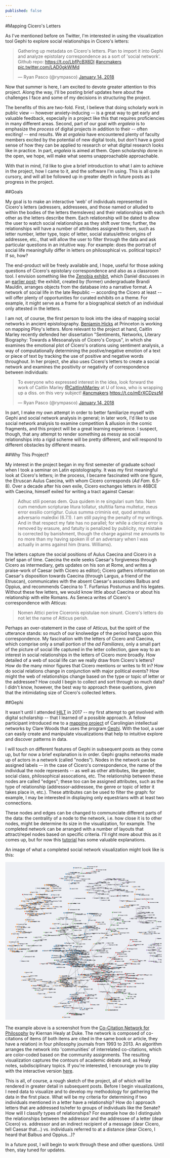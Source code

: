 ```yaml
---
published: false
---
```

#Mapping Cicero's Letters

As I've mentioned before on Twitter, I'm interested in using the visualization tool Gephi to explore social relationships in Cicero's letters:

<blockquote class="twitter-tweet" data-lang="en"><p lang="en" dir="ltr">Gathering up metadata on Cicero&#39;s letters. Plan to import it into Gephi and analyze epistolary correspondence as a sort of &#39;social network&#39;. Github repo: <a href="https://t.co/LbfPcBX6Dl">https://t.co/LbfPcBX6Dl</a> <a href="https://twitter.com/hashtag/ancmakers?src=hash&amp;ref_src=twsrc%5Etfw">#ancmakers</a> <a href="https://t.co/LAD0gkWIMd">pic.twitter.com/LAD0gkWIMd</a></p>&mdash; Ryan Pasco (@rympasco) <a href="https://twitter.com/rympasco/status/952334222735429637?ref_src=twsrc%5Etfw">January 14, 2018</a></blockquote>
<script async src="https://platform.twitter.com/widgets.js" charset="utf-8"></script>

Now that summer is here, I am excited to devote greater attention to this project. Along the way, I'll be posting brief updates here about the challenges I face and some of my decisions in structuring the project.

The benefits of this are two-fold. First, I believe that doing scholarly work in public view -- however anxiety-inducing  -- is a great way to get early and valuable feedback, especially in a project like this that requires proficiencies in many different areas. Second, part of our goal with *ergaleia* is to emphasize the *process* of digital projects in addition to their -- often exciting! -- end results. We at *ergaleia*  have encountered plenty of faculty members excited by the potential of new digital tools, but don't have a good sense of how they can be applied to research or what digital research looks like in practice. In part, *ergaleia* is aimed at them. Open scholarship done in the open, we hope, will make what seems unapproachable approachable.

With that in mind, I'd like to give a brief introduction to what I aim to achieve in the project, how I came to it, and the software I'm using. This is all quite cursory, and will all be followed up in greater depth in future posts as I progress in the project.

##Goals

My goal is to make an interactive 'web' of individuals represented in Cicero's letters (adressers, addressees, and those named or alluded to within the bodies of the letters themsleves) and their relationships with each other as the letters describe them. Each relationship will be dated to allow the user to watch social relationships as they shift over time; further, the relationships will have a number of attributes assigned to them, such as letter number, letter type, topic of letter, social status/ethnic origins of addressee, etc., that will allow the user to filter through the data and ask particular questions in an intuitive way. For example: does the portrait of social life meaningfully differ in letters on philosophical vs. political topics? If so, how? 

The end-product will be freely available and, I hope, useful for those asking questions of Cicero's epistolary correspondence and also as a classroom tool. I envision something like the [Zenobia exhibit](http://wireproject.org/exhibits/show/zenobia--genius--warrior--quee), which Daniel discusses in an [earlier post](https://ergaleia.github.io/digital-journey/); the exhibit, created by (former) undergraduate Brandi Mauldin, arranges objects from the database into a narrative format. A network of social life in the late Republic -- according the Cicero at least -- will offer plenty of opportunities for curated exhibits on a theme. For example, it might serve as a frame for a biographical sketch of an individual only attested in the letters. 

I am not, of course, the first person to look into the idea of mapping social networks in ancient epistolography. [Benjamin Hicks](https://cdh.princeton.edu/people/benjamin-hicks/) at Princeton is working on mapping Pliny's letters. More relevant to the project at hand, Caitlin Marley recently defended her dissertation "Sentiments, Networks, Literary Biography: Towards a Mesoanalysis of Cicero's Corpus", in which she examines the emotional plot of Cicero's orations using sentiment analysis, a way of computationally determining the postive/negative emotion of a text or piece of text by tracking the use of positive and negative words throughout. In her project, she also uses Cicero's letters to create a social network and examines the positivity or negativity of correspondence between individuals:

<blockquote class="twitter-tweet" data-lang="en"><p lang="en" dir="ltr">To everyone who expressed interest in the idea, look forward the work of Caitlin Marley <a href="https://twitter.com/CaitlinAMarley?ref_src=twsrc%5Etfw">@CaitlinAMarley</a> at U of Iowa, who is wrapping up a diss. on this very subject! <a href="https://twitter.com/hashtag/ancmakers?src=hash&amp;ref_src=twsrc%5Etfw">#ancmakers</a> <a href="https://t.co/mErXCDzszM">https://t.co/mErXCDzszM</a></p>&mdash; Ryan Pasco (@rympasco) <a href="https://twitter.com/rympasco/status/952650540315480064?ref_src=twsrc%5Etfw">January 14, 2018</a></blockquote>
<script async src="https://platform.twitter.com/widgets.js" charset="utf-8"></script>

In part, I make my own attempt in order to better familiarize myself with Gephi and social network analysis in general; in later work, I'd like to use social network analysis to examine competition & allusion in the comic fragments, and this project will be a great learning experience. I suspect, though, that any attempt to render something as messy as social relationships into a rigid scheme will be pretty different, and will respond to different obstacles by different means.

##Why This Project?

My interest in the project began in my first semester of graduate school when I took a seminar on Latin epistolography. It was my first meaningful look at Cicero's letters; in the process, I became fascinated with one figure, the Etruscan Aulus Caecina, with whom Cicero corresponds (*Ad Fam.* 6.5-8). Over a decade after his own exile, Cicero exchanges letters in 46BCE with Caecina, himself exiled for writing a tract against Caesar:

>Adhuc stili poenas dem. Qua quidem in re singulari sum fato. Nam cum mendum scripturae litura tollatur, stultitia fama multetur, meus error exsilio corrigitur. Cuius summa criminis est, quod armatus adversario maledixi (6.7.1).
I am still paying the penalty of my writings. And in that respect my fate has no parallel; for while a clerical error is removed by erasure, and fatuity is penalized by publicity, my mistake is corrected by banishment, though the charge against me amounts to no more than my having spoken ill of an adversary when I was actually in arms against him (trans. Williams).

The letters capture the social positions of Aulus Caecina and Cicero in a brief span of time. Caecina the exile seeks Caesar's forgiveness through Cicero as intermediary, gets updates on his son at Rome, and writes a praise-work of Caesar (with Cicero as editor); Cicero gathers information on Caesar's disposition towards Caecina (through Largus, a friend of the Etruscan), communicates with the absent Caesar's associates Balbus and Oppius, and recommends Caecina to T. Furfanius Postumus and his legates. Without these few letters, we would know little about Caecina or about his relationship with elite Romans. As Seneca writes of Cicero's correspondence with Atticus:

>Nomen Attici perire Ciceronis epistulae non sinunt.
Cicero's letters do not let the name of Atticus perish.

Perhaps an over-statement in the case of Atticus, but the spirit of the utterance stands: so much of our knolwedge of the period hangs upon this correspondence. My fascination with the letters of Cicero and Caecina, which comprise only a small portion of the *ad Familiares*, only a small part of the picture of social life captured in the letter collection, gave way to an interest in social relationships in the letters of Cicero more broadly. How detailed of a web of social life can we really draw from Cicero's letters? How do the many minor figures that Cicero mentions or writes to fit in? How do social relations change in conjunction with major political events? How might the web of relationships change based on the type or topic of letter or the addressee? How could I begin to collect and sort through so much data? I didn't know, however, the best way to approach these questions, given that the intimidating size of Cicero's collected letters.

##Gephi

It wasn't until I attended [HILT](http://dhtraining.org/hilt/) in 2017 -- my first attempt to get involved with digital scholarship --  that I learned of a possible approach. A fellow participant introduced me to a [mapping project](http://sites.fhi.duke.edu/ecologyofnetworks/letters-from-distant-lands-carolingian-intellectuals-and-their-networks/) of Carolingian intellectual networks by Clare Woods that uses the program [Gephi](https://gephi.org/). With the tool, a user can easily create and manipulate visualizations that help to intuitive explore and discover patterns in data. 

I will touch on different features of Gephi in subsequent posts as they come up, but for now a brief explanation is in order. Gephi graphs networks made up of actors in a network (called "nodes"). Nodes in the network can be assigned labels -- in the case of Cicero's correspondence, the name of the individual the node represents -- as well as other attributes, like gender, social class, philosophical assocations, etc. The relationship between these nodes are called "edges"; these too can be assigned attributes, such as the type of relationship (addressor-addressee, the genre or topic of letter it takes place in, etc.). These attributes can be used to filter the graph: for example, I may be interested  in displaying only equestrians with at least two connections. 

These nodes and edges can be changed to communciate different parts of the data: the centrality of a node to the network, i.e. how close it is to other nodes, might be determine its size in the visualization, for example. The completed network can be arranged with a number of layouts that attract/repel nodes based on specific criteria. I'll right more about this as it comes up, but for now this [tutorial](https://gephi.org/tutorials/gephi-tutorial-layouts.pdf) has some valuable explanations.

An image of what a completed social network visualization might look like is this:

![Philcites](../images/philcites.png "Philcites") 

The example above is a screenshot from the [Co-Citation Network for Philosophy](https://kieranhealy.org/blog/archives/2013/06/18/a-co-citation-network-for-philosophy/) by Kiernan Healy at Duke. The network is composed of co-citations of items (if both items are cited in the same book or article, they have a relation) in four philosophy journals from 1993 to 2013. An algorithm arranges the network into 'communities' of interrelated co-citations, which are color-coded based on the community assignments. The resulting visualization captures the contours of academic debate and, as Healy notes, subdisciplinary topics. If you're interested, I encourage you to play with the interactive version [here](https://kieranhealy.org/philcites/).

This is all, of course, a rough sketch of the project, all of which will be rendered in greater detail in subsequent posts. Before I begin visualizations, I need data to visualize and  to develop my methodology for gathering the data in the first place. What will be my criteria for determining if two individuals mentioned in a letter have a relationship? How do I approach letters that are addressed to/refer to groups of individuals like the Senate? How will I classify types of relationships? For example how do I distinguish the relationships between the addressor and the addressee of a letter (dear Cicero) vs. addressor and an indirect recipient of a message (dear Cicero, tell Caesar that...) vs. individuals referred to at a distance (dear Cicero, I heard that Balbus and Oppius...)? 

In a future post, I will begin to work through these and other questions. Until then, stay tuned for updates.